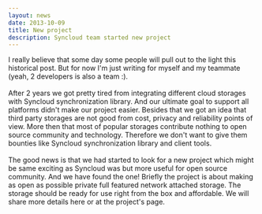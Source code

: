 ```yaml
---
layout: news
date: 2013-10-09
title: New project
description: Syncloud team started new project
---
```


<div>
    <p>
	I really believe that some day some people will pull out to the light this historical post. But for now I'm just writing for myself and my teammate (yeah, 2 developers is also a team :).
        <br/>
        <br/>
        After 2 years we got pretty tired from integrating different cloud storages with Syncloud synchronization library. And our ultimate goal to support all platforms didn't make our project easier. Besides that we got an idea that third party storages are not good from cost, privacy and reliability points of view. More then that most of popular storages contribute nothing to open source community and technology. Therefore we don't want to give them bounties like Syncloud synchronization library and client tools.
        <br/>
        <br/>
        The good news is that we had started to look for a new project which might be same exciting as Syncloud was but more useful for open source community. And we have found the one! Briefly the project is about making as open as possible private full featured network attached storage. The storage should be ready for use right from the box and affordable. We will share more details here or at the project's page.
        <br/>
    </p>
</div> 
